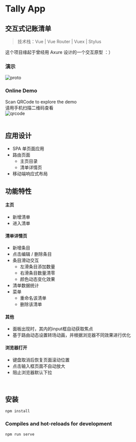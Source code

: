 # Tally App 
## 交互式记账清单
> 技术栈：Vue  |  Vue Router  |  Vuex  |  Stylus 

这个项目缘起于曾经用 Axure 设计的一个交互原型 ：）

### 演示
![proto](https://cdn.jsdelivr.net/gh/chelseachel/tally-app/docs/demo.gif)  
### Online Demo 
Scan QRCode to explore the demo<br>
请用手机扫描二维码查看<br>
![qrcode](https://cdn.jsdelivr.net/gh/chelseachel/tally-app/docs/qrcode.jpeg)  
<br>
## 应用设计
* SPA 单页面应用
* 路由页面
  * 主页目录
  * 清单详情页
* 移动端响应式布局

## 功能特性
#### 主页<br>
* 新增清单
* 进入清单<br>
#### 清单详情页<br>
* 新增条目
* 点击编辑 / 删除条目
* 条目滑动交互
  * 左滑条目添加数量
  * 右滑条目数量清零
  * 颜色动态变化效果
* 清单数据统计
* 菜单
  * 重命名该清单
  * 删除该清单
#### 其他
* 面板出现时，其内的input框自动获取焦点
* 基于路由动态设置转场动画，并根据浏览器不同效果进行优化

#### 浏览器打开  
* 键盘取消后恢复页面滚动位置 
* 点击输入框页面不自动放大
* 阻止浏览器默认下拉


<br>

## 安装
```
npm install
```

### Compiles and hot-reloads for development
```
npm run serve
```
